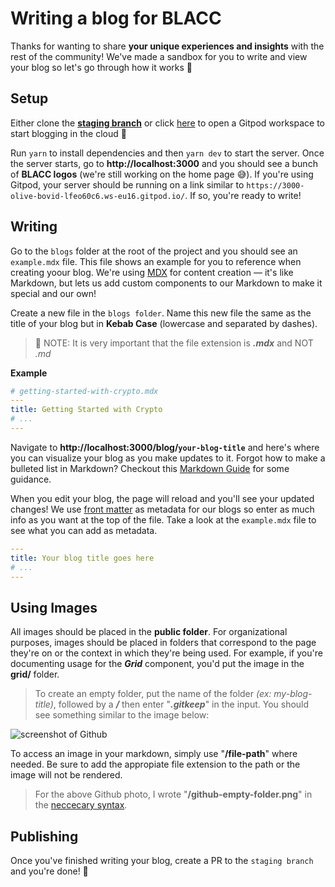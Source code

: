 # Writing a blog for BLACC

Thanks for wanting to share **your unique experiences and insights** with the rest of the community! We've made a sandbox for you to write and view your blog so let's go through how it works 🚀

## Setup

Either clone the [**staging branch**](https://github.com/blaccsmith/website/tree/staging) or click [here](https://gitpod.io/#github.com/blaccsmith/website/tree/staging) to open a Gitpod workspace to start blogging in the cloud 🤩

Run `yarn` to install dependencies and then `yarn dev` to start the server. Once the server starts, go to **http://localhost:3000** and you should see a bunch of **BLACC logos** (we're still working on the home page 😅). If you're using Gitpod, your server should be running on a link similar to `https://3000-olive-bovid-lfeo60c6.ws-eu16.gitpod.io/`. If so, you're ready to write!

## Writing

Go to the `blogs` folder at the root of the project and you should see an `example.mdx` file. This file shows an example for you to reference when creating yoour blog. We're using [MDX](https://mdxjs.com/) for content creation — it's like Markdown, but lets us add custom components to our Markdown to make it special and our own!

Create a new file in the `blogs folder`. Name this new file the same as the title of your blog but in **Kebab Case** (lowercase and separated by dashes).

> 🚨 NOTE: It is very important that the file extension is **_.mdx_** and NOT _.md_

**Example**

```yaml
# getting-started-with-crypto.mdx
---
title: Getting Started with Crypto
# ...
---
```

Navigate to **http://localhost:3000/blog/`your-blog-title`** and here's where you can visualize your blog as you make updates to it. Forgot how to make a bulleted list in Markdown? Checkout this [Markdown Guide](https://www.markdownguide.org/basic-syntax/) for some guidance.

When you edit your blog, the page will reload and you'll see your updated changes! We use [front matter](https://assemble.io/docs/YAML-front-matter.html) as metadata for our blogs so enter as much info as you want at the top of the file. Take a look at the `example.mdx` file to see what you can add as metadata.

```yaml
---
title: Your blog title goes here
# ...
---
```

## Using Images

All images should be placed in the **public folder**. For organizational purposes, images should be placed in folders that correspond to the page 
they're on or the context in which they're being used. For example, if you're documenting usage for the _**Grid**_ component, you'd put the image in
the **grid/** folder.

> To create an empty folder, put the name of the folder _(ex: my-blog-title)_, followed by a _**/**_ then  enter "_**.gitkeep**_" in the input. You should see something similar to the image below:

![screenshot of Github](/github-empty-folder.png)

To access an image in your markdown, simply use "**/file-path**" where needed. Be sure to add the appropiate file extension to the path or the image will not be rendered.

> For the above Github photo, I wrote "**/github-empty-folder.png**" in the [neccecary syntax](https://www.markdownguide.org/basic-syntax/#images-1).

## Publishing

Once you've finished writing your blog, create a PR to the `staging branch` and you're done! 🥳
